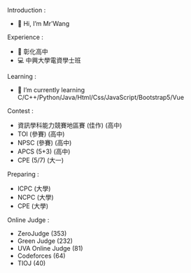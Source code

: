 Introduction :
- 👋 Hi, I’m Mr'Wang

Experience :                                                      
- 🥇 彰化高中                                                
- 💻 中興大學電資學士班

Learning : 
- 🌱 I’m currently learning C/C++/Python/Java/Html/Css/JavaScript/Bootstrap5/Vue

Contest :
- 資訊學科能力競賽地區賽 (佳作) (高中)
- TOI  (參賽) (高中)
- NPSC (參賽) (高中)
- APCS (5+3)  (高中)
- CPE  (5/7)  (大一)

Preparing :
- ICPC (大學)
- NCPC (大學)
- CPE  (大學)

Online Judge :
- ZeroJudge (353) 
- Green Judge (232)
- UVA Online Judge (81)
- Codeforces (64)
- TIOJ (40)
